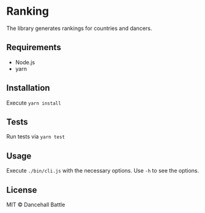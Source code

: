# Ranking

The library generates rankings for countries and dancers.

## Requirements

- Node.js
- yarn

## Installation

Execute `yarn install`

## Tests

Run tests via `yarn test`

## Usage

Execute `./bin/cli.js` with the necessary options. 
Use `-h` to see the options.

## License
MIT &copy; Dancehall Battle